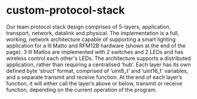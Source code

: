 # custom-protocol-stack

Our team protocol stack design comprises of 5-layers, application, transport, network, datalink and physical. 
The implementation is a full, working, network architecture capable of supporting a smart lighting application 
for a Ill Matto and RFM12B hardware (shown at the end of the page). 3 Ill Mattos are implemented with 2 switches 
and 2 LEDs and has wireless control each other's LEDs. The architecture supports a distributed application, 
rather than requiring a centralised ‘hub’. Each layer has its own defined byte ‘struct’ format, comprised of 
‘uint8_t’ and ‘uint16_t’ variables, and a separate transmit and receive function. At the end of each layer’s 
function, it will either call the layer’s above or below, transmit or receive function, depending on the current
operation of the program. 

